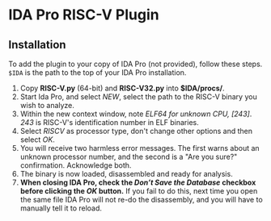 # IDA Pro RISC-V Plugin

## Installation

To add the plugin to your copy of IDA Pro (not provided), follow these steps.
`$IDA` is the path to the top of your IDA Pro installation.

1. Copy **RISC-V.py** (64-bit) and **RISC-V32.py** into **$IDA/procs/**.
2. Start Ida Pro, and select _NEW_, select the path to the RISC-V binary you wish to analyze.
3. Within the new context window, note _ELF64 for unknown CPU, [243]_. _243_ is RISC-V's identification number in ELF binaries.
4. Select _RISCV_ as processor type, don't change other options and then select _OK_.
5. You will receive two harmless error messages. The first warns about an unknown processor number, and the second is a "Are you sure?" confirmation. Acknowledge both.
6. The binary is now loaded, disassembled and ready for analysis.
7. **When closing IDA Pro, check the _Don’t Save the Database_ checkbox before clicking the _OK_ button.** If you fail to do this, next time you open the same file IDA Pro will not re-do the disassembly, and you will have to manually tell it to reload.
